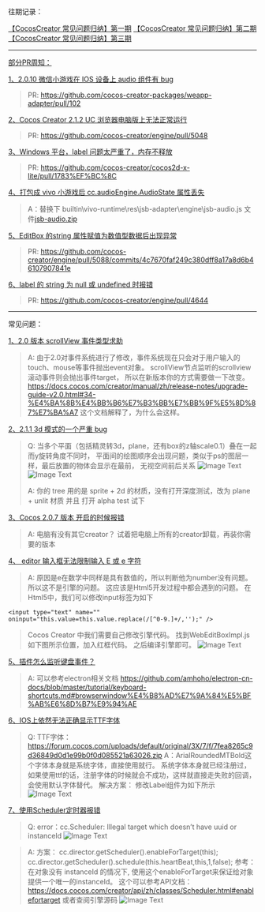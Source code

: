 
往期记录：

[【CocosCreator 常见问题归纳】第一期](https://forum.cocos.com/t/cocoscreator/74555)
[【CocosCreator 常见问题归纳】第二期](https://forum.cocos.com/t/cocoscreator/77714)
[【CocosCreator 常见问题归纳】第三期](https://forum.cocos.com/t/cocos-creator/80350)

---

[部分PR周知：](https://github.com/cocos-creator/engine/pulls)

[1、2.0.10 微信小游戏在 IOS 设备上 audio 组件有 bug ](https://forum.cocos.com/t/2-0-10-ios-audio-bug/80774)

> PR: https://github.com/cocos-creator-packages/weapp-adapter/pull/102

[2、Cocos Creator 2.1.2 UC 浏览器电脑版上无法正常运行 ](https://forum.cocos.com/t/cocos-creator-2-1-2-uc-bug/81168)

> PR: https://github.com/cocos-creator/engine/pull/5048

[3、Windows 平台，label 问题太严重了，内存不释放 ](https://forum.cocos.com/t/windows-label/81195)

> PR: https://github.com/cocos-creator/cocos2d-x-lite/pull/1783%EF%BC%8C

[4、打包成 vivo 小游戏后 cc.audioEngine.AudioState 属性丢失 ](https://forum.cocos.com/t/vivo-cc-audioengine-audiostate/81379)

> A：替换下 builtin\vivo-runtime\res\jsb-adapter\engine\jsb-audio.js 文件[jsb-audio.zip](https://forum.cocos.com/uploads/default/original/3X/5/c/5c6efda07b20af49c2fd51eeb58e78dac9dfa933.zip)

[5、EditBox 的string 属性赋值为数值型数据后出现异常 ](https://forum.cocos.com/t/editbox-bug/81203)

> PR: https://github.com/cocos-creator/engine/pull/5088/commits/4c7670faf249c380dff8a17a8d6b46107907841e

[6、label 的 string 为 null 或 undefined 时报错 ](https://forum.cocos.com/t/creator-2-0-10-label/78900/6?u=337031709)

> PR: https://github.com/cocos-creator/engine/pull/4644

---

常见问题：

[1、2.0 版本 scrollView 事件类型求助 ](https://forum.cocos.com/t/2-0-scrollview/80384)

> A: 由于2.0对事件系统进行了修改，事件系统现在只会对于用户输入的touch、mouse等事件抛出event对象。
> scrollView节点监听的scrollview滚动事件则会抛出事件target，
> 所以在新版本你的方式需要做一下改变。
> https://docs.cocos.com/creator/manual/zh/release-notes/upgrade-guide-v2.0.html#34-%E4%BA%8B%E4%BB%B6%E7%B3%BB%E7%BB%9F%E5%8D%87%E7%BA%A7
> 这个文档解释了，为什么会这样。

[2、2.1.1 3d 模式的一个严重 bug](https://forum.cocos.com/t/2-1-1-3d-bug/80393)

> Q: 当多个平面（包括精灵转3d，plane，还有box的z轴scale0.1）叠在一起而y旋转角度不同时，
> 平面间的绘图顺序会出现问题，类似于ps的图层一样，最后放置的物体会显示在最前，
> 无视空间前后关系
> ![Image Text](https://forum.cocos.org/uploads/default/original/3X/7/e/7ebf91f15bd63f8b1f67fdacbcf8731eece9b59a.png)
> ![Image Text](https://forum.cocos.org/uploads/default/original/3X/9/f/9f72ec11ea284e48d6b1d018c36a8b9237f35117.png)
> 
> A: 你的 tree 用的是 sprite + 2d 的材质，没有打开深度测试，改为 plane + unlit 材质 并且 打开 alpha test 试下

[3、Cocos 2.0.7 版本 开启的时候报错](https://forum.cocos.com/t/cocos-2-0-7/80410)

> A: 电脑有没有其它creator？
> 试着把电脑上所有的creator卸载，再装你需要的版本

[4、 editor 输入框无法限制输入 E 或 e 字符](https://forum.cocos.com/t/editor/80550)

> A: 原因是e在数学中同样是具有数值的，所以判断他为number没有问题。
> 所以这不是引擎的问题。
> 这应该是Html5开发过程中都会遇到的问题。
> 在Html5中，我们可以修改input标签为如下
```
<input type="text" name="" oninput="this.value=this.value.replace(/[^0-9.]+/,'');" />
```
> Cocos Creator 中我们需要自己修改引擎代码。
> 找到WebEditBoxImpl.js  如下图所示位置，加入红框代码。
> 之后编译引擎即可。
![Image Text](https://forum.cocos.org/uploads/default/original/3X/0/9/099ce4c74e11fac4a46ac1447fc4097e1dfaab56.png)

[5、插件怎么监听键盘事件？](https://forum.cocos.com/t/topic/80582)

> A: 可以参考electron相关文档
https://github.com/amhoho/electron-cn-docs/blob/master/tutorial/keyboard-shortcuts.md#browserwindow%E4%B8%AD%E7%9A%84%E5%BF%AB%E6%8D%B7%E9%94%AE

[6、IOS上依然无法正确显示TTF字体](https://forum.cocos.com/t/creator-2-1-0-ios-fontcreator-ttf/73236/6?u=337031709)

> Q: TTF字体：https://forum.cocos.com/uploads/default/original/3X/7/f/7fea8265c9d36849d0d1e99b0f0d085521a63026.zip
> A：ArialRoundedMTBold这个字体本身就是系统字体，直接使用就行。
> 系统字体本身就已经注册过，如果使用ttf的话，注册字体的时候就会不成功，这样就直接走失败的回调，会使用默认字体替代。
> 解决方案：
> 修改Label组件为如下所示
![Image Text](https://forum.cocos.org/uploads/default/original/3X/3/1/31ae52c13e82a6b6705b5afe80009ce6ae04bd71.png)

[7、使用Scheduler定时器报错](https://forum.cocos.com/t/cc-scheduler-illegal-target-which-doesnt-have-uuid-or-instanceid/81689)

> Q: error：cc.Scheduler: Illegal target which doesn’t have uuid or instanceId
![Image Text](https://forum.cocos.org/uploads/default/original/3X/9/c/9c822c5010d0ff2484db4906a1da98ac79d3cbe0.png)

> A: 方案：
> cc.director.getScheduler().enableForTarget(this);
> cc.director.getScheduler().schedule(this.heartBeat,this,1,false);
> 参考：在对象没有 instanceId 的情况下, 使用这个enableForTarget来保证给对象提供一个唯一的instanceId。
> 这个可以参考API文档：
> https://docs.cocos.com/creator/api/zh/classes/Scheduler.html#enablefortarget
> 或者查阅引擎源码
> ![Image Text](https://forum.cocos.org/uploads/default/original/3X/6/7/6717975308a03cda59c322df8cc23f81da67445b.png)

